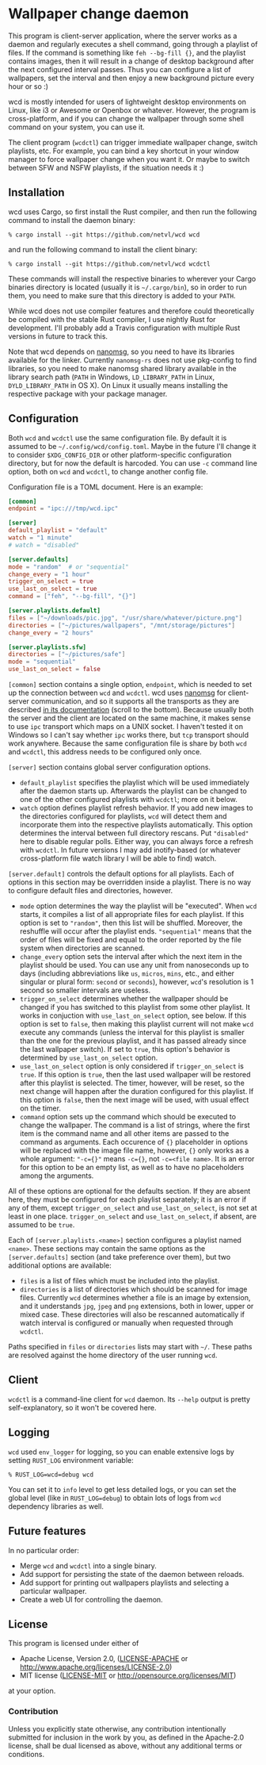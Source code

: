 # Wallpaper change daemon

This program is client-server application, where the server works as a daemon and regularly
executes a shell command, going through a playlist of files. If the command is something like
`feh --bg-fill {}`, and the playlist contains images, then it will result in a change of
desktop background after the next configured interval passes. Thus you can configure a list
of wallpapers, set the interval and then enjoy a new background picture every hour or so :)

wcd is mostly intended for users of lightweight desktop environments on Linux, like i3 or Awesome
or Openbox or whatever. However, the program is cross-platform, and if you can change the
wallpaper through some shell command on your system, you can use it.

The client program (`wcdctl`) can trigger immediate wallpaper change, switch playlists, etc.
For example, you can bind a key shortcut in your window manager to force wallpaper change
when you want it. Or maybe to switch between SFW and NSFW playlists, if the situation needs it :)

## Installation

wcd uses Cargo, so first install the Rust compiler, and then run the following command to 
install the daemon binary:

```
% cargo install --git https://github.com/netvl/wcd wcd
```

and run the following command to install the client binary:

```
% cargo install --git https://github.com/netvl/wcd wcdctl
```

These commands will install the respective binaries to wherever your Cargo binaries
directory is located (usually it is `~/.cargo/bin`), so in order to run them, you need to make
sure that this directory is added to your `PATH`.

While wcd does not use compiler features and therefore could theoretically be compiled with
the stable Rust compiler, I use nightly Rust for development. I'll probably add a Travis
configuration with multiple Rust versions in future to track this.

Note that wcd depends on [nanomsg](http://nanomsg.org/), so you need to have its libraries
available for the linker. Currently `nanomsg-rs` does not use pkg-config to find libraries,
so you need to make nanomsg shared library available in the library search path (`PATH` in 
Windows, `LD_LIBRARY_PATH` in Linux, `DYLD_LIBRARY_PATH` in OS X). On Linux it usually means
installing the respective package with your package manager.

## Configuration

Both `wcd` and `wcdctl` use the same configuration file. By default it is assumed to be
`~/.config/wcd/config.toml`. Maybe in the future I'll change it to consider `$XDG_CONFIG_DIR`
or other platform-specific configuration directory, but for now the default is harcoded.
You can use `-c` command line option, both on `wcd` and `wcdctl`, to change another config
file.

Configuration file is a TOML document. Here is an example:

```toml
[common]
endpoint = "ipc:///tmp/wcd.ipc"

[server]
default_playlist = "default"
watch = "1 minute"
# watch = "disabled"

[server.defaults]
mode = "random"  # or "sequential"
change_every = "1 hour"
trigger_on_select = true
use_last_on_select = true
command = ["feh", "--bg-fill", "{}"]

[server.playlists.default]
files = ["~/downloads/pic.jpg", "/usr/share/whatever/picture.png"]
directories = ["~/pictures/wallpapers", "/mnt/storage/pictures"]
change_every = "2 hours"

[server.playlists.sfw]
directories = ["~/pictures/safe"]
mode = "sequential"
use_last_on_select = false
```

`[common]` section contains a single option, `endpoint`, which is needed to set up the connection
between `wcd` and `wcdctl`. wcd uses [nanomsg](http://nanomsg.org/) for client-server
communication, and so it supports all the transports as they are described 
[in its documentation](http://nanomsg.org/v0.8/nanomsg.7.html) (scroll to the bottom). Because
usually both the server and the client are located on the same machine, it makes sense to
use `ipc` transport which maps on a UNIX socket. I haven't tested it on Windows so I can't say
whether `ipc` works there, but `tcp` transport should work anywhere. Because the same
configuration file is share by both `wcd` and `wcdctl`, this address needs to be configured
only once.

`[server]` section contains global server configuration options.
* `default_playlist` specifies the playlist which will be used immediately after the daemon
  starts up. Afterwards the playlist can be changed to one of the other configured playlists
  with `wcdctl`; more on it below.
* `watch` option defines playlist refresh behavior. If you add new images to the directories
  configured for playlists, `wcd` will detect them and incorporate them into the respective
  playlists automatically. This option determines the interval between full directory rescans.
  Put `"disabled"` here to disable regular polls. Either way, you can always force a refresh
  with `wcdctl`. In future versions I may add inotify-based (or whatever cross-platform file
  watch library I will be able to find) watch.

`[server.default]` controls the default options for all playlists. Each of options in this
section may be overridden inside a playlist. There is no way to configure default files
and directories, however.
* `mode` option determines the way the playlist will be "executed". When `wcd` starts,
  it compiles a list of all appropriate files for each playlist. If this option is set
  to `"random"`, then this list will be shuffled. Moreover, the reshuffle will occur after
  the playlist ends. `"sequential"` means that the order of files will be fixed and equal
  to the order reported by the file system when directories are scanned.
* `change_every` option sets the interval after which the next item in the playlist
  should be used. You can use any unit from nanoseconds up to days (including abbreviations
  like `us`, `micros`, `mins`, etc., and either singular or plural form: `second` or `seconds`),
  however, `wcd`'s resolution is 1 second so smaller intervals are useless.
* `trigger_on_select` determines whether the wallpaper should be changed if you has switched
  to this playlist from some other playlist. It works in conjuction with `use_last_on_select`
  option, see below. If this option is set to `false`, then making this playlist current
  will not make `wcd` execute any commands (unless the interval for this playlist is smaller than
  the one for the previous playlist, and it has passed already since the last wallpaper switch).
  If set to `true`, this option's behavior is determined by `use_last_on_select` option.
* `use_last_on_select` option is only considered if `trigger_on_select` is `true`. If this
  option is `true`, then the last used wallpaper will be restored after this playlist is selected.
  The timer, however, will be reset, so the next change will happen after the duration configured
  for this playlist. If this option is `false`, then the next image will be used, with usual
  effect on the timer.
* `command` option sets up the command which should be executed to change the wallpaper. The
  command is a list of strings, where the first item is the command name and all other items
  are passed to the command as arguments. Each occurence of `{}` placeholder in options
  will be replaced with the image file name, however, `{}` only works as a whole argument:
  `"-c={}"` means `-c={}`, not `-c=<file name>`. It is an error for this option to be an
  empty list, as well as to have no placeholders among the arguments.

All of these options are optional for the defaults section. If they are absent here, they must
be configured for each playlist separately; it is an error if any of them, except
`trigger_on_select` and `use_last_on_select`, is not set at least in one place.
`trigger_on_select` and `use_last_on_select`, if absent, are assumed to be `true`.

Each of `[server.playlists.<name>]` section configures a playlist named `<name>`. These sections
may contain the same options as the `[server.defaults]` section (and take preference over them),
but two additional options are available:
* `files` is a list of files which must be included into the playlist.
* `directories` is a list of directories which should be scanned for image files. Currently
  `wcd` determines whether a file is an image by extension, and it understands `jpg`, `jpeg`
  and `png` extensions, both in lower, upper or mixed case. These directories will also be
  rescanned automatically if watch interval is configured or manually when requested through
  `wcdctl`.

Paths specified in `files` or `directories` lists may start with `~/`. These paths are resolved
against the home directory of the user running `wcd`.

## Client

`wcdctl` is a command-line client for `wcd` daemon. Its `--help` output is pretty self-explanatory,
so it won't be covered here.

## Logging

`wcd` used `env_logger` for logging, so you can enable extensive logs by setting `RUST_LOG`
environment variable:

```
% RUST_LOG=wcd=debug wcd
```

You can set it to `info` level to get less detailed logs, or you can set the global level
(like in `RUST_LOG=debug`) to obtain lots of logs from `wcd` dependency libraries as well.

## Future features

In no particular order:

* Merge `wcd` and `wcdctl` into a single binary.
* Add support for persisting the state of the daemon between reloads.
* Add support for printing out wallpapers playlists and selecting a particular wallpaper.
* Create a web UI for controlling the daemon.

## License

This program is licensed under either of

 * Apache License, Version 2.0, ([LICENSE-APACHE](LICENSE-APACHE) or http://www.apache.org/licenses/LICENSE-2.0)
 * MIT license ([LICENSE-MIT](LICENSE-MIT) or http://opensource.org/licenses/MIT)

at your option.

### Contribution

Unless you explicitly state otherwise, any contribution intentionally submitted
for inclusion in the work by you, as defined in the Apache-2.0 license, shall be dual licensed 
as above, without any additional terms or conditions.
